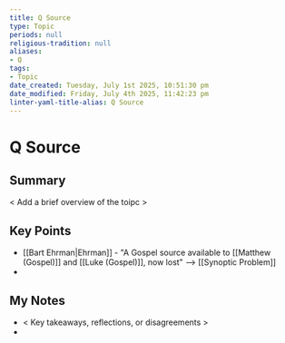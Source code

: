```yaml
---
title: Q Source
type: Topic
periods: null
religious-tradition: null
aliases:
- Q
tags:
- Topic
date_created: Tuesday, July 1st 2025, 10:51:30 pm
date_modified: Friday, July 4th 2025, 11:42:23 pm
linter-yaml-title-alias: Q Source
---
```


# Q Source

## Summary
< Add a brief overview of the toipc >

## Key Points
- [[Bart Ehrman|Ehrman]] - "A Gospel source available to [[Matthew (Gospel)]] and [[Luke (Gospel)]], now lost" --> [[Synoptic Problem]]
- 

## My Notes
- < Key takeaways, reflections, or disagreements >
- 